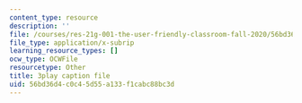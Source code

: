 ```yaml
---
content_type: resource
description: ''
file: /courses/res-21g-001-the-user-friendly-classroom-fall-2020/56bd36d4c0c45d55a133f1cabc88bc3d_94YsseQIXq0.vtt
file_type: application/x-subrip
learning_resource_types: []
ocw_type: OCWFile
resourcetype: Other
title: 3play caption file
uid: 56bd36d4-c0c4-5d55-a133-f1cabc88bc3d
---
```


